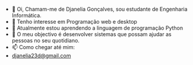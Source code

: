 - 👋 Oi, Chamam-me de Djanelia Gonçalves, sou estudante de Engenharia Informática.
- 👀 Tenho interesse em Programação web e desktop
- 🌱 Atualmente estou aprendendo a linguagem de programação Python
- 💞️ O meu objectivo é desenvolver sistemas que possam ajudar as pessoas no seu quotidiano. 
- 📫 Como chegar até mim:
- djanelia23d@gmail.com

<!---
DjaneliaSoares/DjaneliaSoares is a ✨ special ✨ repository because its `README.md` (this file) appears on your GitHub profile.
You can click the Preview link to take a look at your changes.
--->
